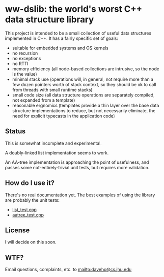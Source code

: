 # ww-dslib: the world's worst C++ data structure library

This project is intended to be a small collection of useful data
structures implemented in C++. It has a fairly specific set of
goals:

* suitable for embedded systems and OS kernels
* no recursion
* no exceptions
* no RTTI
* memory efficiency (all node-based collections are intrusive, so
  the node is the value)
* minimal stack use (operations will, in general, not require more
  than a few dozen pointers worth of stack context, so they should
  be ok to call from threads with small runtime stacks)
* small code size (all data structure operations are separately
  compiled, not expanded from a template)
* reasonable ergnomics (templates provide a thin layer over
  the base data structure implementations to reduce, but not
  necessarily eliminate, the need for explicit typecasts in the
  application code)

## Status

This is somewhat incomplete and experimental.

A doubly-linked list implementation seems to work.

An AA-tree implementation is approaching the point of usefulness,
and passes some not-entirely-trivial unit tests, but requires more
validation.

## How do I use it?

There's no real documentation yet. The best examples of using the
library are probably the unit tests:

* [list\_test.cpp](tests/list_test.cpp)
* [aatree\_test.cpp](tests/aatree_test.cpp)

## License

I will decide on this soon.

## WTF?

Email questions, complaints, etc. to <mailto:daveho@cs.jhu.edu>
